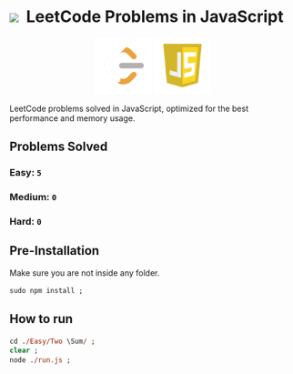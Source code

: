 # <img style="width:30px;" src="https://static-00.iconduck.com/assets.00/light-bulb-emoji-676x1024-9a89i8im.png" /><span>&nbsp;</span>  LeetCode Problems in JavaScript

<div style="text-align:center;" >
<img style="width:100px;" src=".github/assets/leetcode.png" >
<img style="width:100px;" src=".github/assets/js.webp" >
</div>

LeetCode problems solved in JavaScript, optimized for the best performance and memory usage.

## Problems Solved

### **Easy:** `5`
### **Medium:** `0`
### **Hard:** `0`

## Pre-Installation

Make sure you are not inside any folder.

```cmd
sudo npm install ;
```

## How to run

```ps
cd ./Easy/Two \Sum/ ; 
clear ;
node ./run.js ;
```

